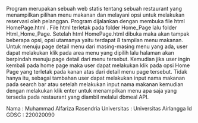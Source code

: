 <!-- Deskripsi program -->
Program merupakan sebuah web statis tentang sebuah restaurant yang menampilkan pilihan menu makanan dan melayani opsi untuk melakukan reservasi oleh pelanggan. Program dijalankan dengan membuka file html HomePage.html . File html terletak pada folder Home_Page lalu folder Html_Home_Page. Setelah html HomePage.html dibuka maka akan tampak beberapa opsi, opsi utamanya yaitu terdapat 8 tampilan menu makanan. Untuk menuju page detail menu dari masing-masing menu yang ada, user dapat melakukan klik pada area menu yang dipilih lalu halaman akan berpindah menuju page detail dari menu tersebut. Kemudian jika user ingin kembali pada home page maka user dapat melakukan klik pada opsi Home Page yang terletak pada kanan atas dari detail menu page tersebut. Tidak hanya itu, sebagai tambahan user dapat melakukan input nama makanan pada search bar atau setelah melakukan input nama makanan kemudian dengan melakukan klik enter untuk menampilkan menu apa saja yang tersedia pada restaurant yang diambil melalui dbmeal API.


<!--Identitas pembuat -->
Nama : Muhammad Alfariza Rasendria
Universitas : Universitas Airlangga
Id GDSC : 220020090